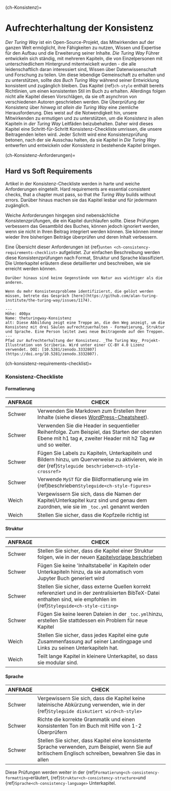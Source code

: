 (ch-Konsistenz)=
# Aufrechterhaltung der Konsistenz

_Der Turing Way_ ist ein Open-Source-Projekt, das Mitwirkenden auf der ganzen Welt ermöglicht, ihre Fähigkeiten zu nutzen, Wissen und Expertise für den Aufbau und die Erweiterung seiner Inhalte. _Die Turing Way_ Führer entwickeln sich ständig, mit mehreren Kapiteln, die von Einzelpersonen mit unterschiedlichem Hintergrund mitentwickelt wurden - die alle leidenschaftlich daran interessiert sind, Wissen über Datenwissenschaft und Forschung zu teilen. Um diese lebendige Gemeinschaft zu erhalten und zu unterstützen, sollte _das Buch Turing Way_ während seiner Entwicklung konsistent und zugänglich bleiben. Das Kapitel {ref}`ch-style` enthält bereits Richtlinien, um einen konsistenten Stil im Buch zu erhalten. Allerdings folgen nicht alle Kapitel diesen Vorschlägen, da sie oft asynchron von verschiedenen Autoren geschrieben werden. Die Überprüfung der Konsistenz über _hinweg ist allein die Turing Way_ eine ziemliche Herausforderung. Dies weist auf die Notwendigkeit hin, unsere Mitwirkenden zu ermutigen und zu unterstützen, um die Konsistenz in allen Kapiteln in _der Turing Way_ Leitfäden beizubehalten. Daher wird dieses Kapitel eine Schritt-für-Schritt Konsistenz-Checkliste umrissen, die unsere Beitragenden leiten wird. Jeder Schritt wird eine Konsistenzprüfung betonen, nach der sie Ausschau halten, da sie Kapitel in _Die Turing Way_ entwerfen und entwickeln oder Konsistenz in bestehende Kapitel bringen.

(ch-Konsistenz-Anforderungen)=
## Hard vs Soft Requirements

Artikel in der Konsistenz-Checkliste werden in harte und weiche Anforderungen eingeteilt. Hard requirements are essential consistent checks, that a chapter must pass, so that _the Turing Way_ builds without errors. Darüber hinaus machen sie das Kapitel lesbar und für jedermann zugänglich.

Weiche Anforderungen hingegen sind nebensächliche Konsistenzprüfungen, die ein Kapitel durchlaufen sollte. Diese Prüfungen verbessern das Gesamtbild des Buches, können jedoch ignoriert werden, wenn sie nicht in Ihren Beitrag integriert werden können. Sie können immer wieder Ihre bisherigen Beiträge überprüfen und deren Inhalt verbessern.

Eine Übersicht dieser Anforderungen ist {ref}`unten <ch-consistency-requirements-checklist>` aufgelistet. Zur einfachen Beschreibung werden diese Konsistenzprüfungen nach Format, Struktur und Sprache klassifiziert. Die Unterkapitel erläutern diese detaillierter und beschreiben, wie sie erreicht werden können.

```{important} Please note that these requirements are not exhaustive or definitive, and neither are their classifications rigid.
Darüber hinaus sind keine Gegenstände von Natur aus wichtiger als die anderen.

Wenn du mehr Konsistenzprobleme identifizierst, die gelöst werden müssen, betrete das Gespräch [here](https://github.com/alan-turing-institute/the-turing-way/issues/1174).

```

```{figure} ../figures/theturingway-consistency.jpg
---
Höhe: 400px
Name: theturingway-Konsistenz
alt: Diese Abbildung zeigt eine Treppe an, die den Weg anzeigt, um die Konsistenz mit drei Säulen aufrechtzuerhalten - Formatierung, Struktur und Sprache. Eine Person leitet zwei neue Beitragende auf den Treppen.
---
Pfad zur Aufrechterhaltung der Konsistenz. _The Turing Way_ Projekt-Illustration von Scriberia. Wird unter einer CC-BY 4.0 Lizenz verwendet. DOI: [10.5281/zenodo.3332807](https://doi.org/10.5281/zenodo.3332807).
```

(ch-konsistenz-requirements-checklist)=
### Konsistenz-Checkliste

#### Formatierung

| ANFRAGE | CHECK                                                                                                                                                                                          |
| ------- | ---------------------------------------------------------------------------------------------------------------------------------------------------------------------------------------------- |
| Schwer  | Verwenden Sie Markdown zum Erstellen Ihrer Inhalte (siehe dieses [WordPress-Cheatsheet](https://wordpress.com/support/markdown-quick-reference/)).                                             |
| Schwer  | Verwenden Sie die Header in sequentieller Reihenfolge. Zum Beispiel, das Starten der obersten Ebene mit h1 tag `#`, zweiter Header mit h2 Tag `##` und so weiter.                              |
| Schwer  | Fügen Sie Labels zu Kapiteln, Unterkapiteln und Bildern hinzu, um Querverweise zu aktivieren, wie in der {ref}`Styleguide beschrieben<ch-style-crossref>`                                |
| Schwer  | Verwende `MyST` für die Bildformatierung wie im {ref}beschrieben`Styleguide<ch-style-figures>` | Verwende öffentliche Domänenbilder, die kleiner als 1MB sind und entsprechend zitieren. |
| Weich   | Vergewissern Sie sich, dass die Namen der Kapitel/Unterkapitel kurz sind und genau dem zuordnen, wie sie im `_toc.yml` genannt werden                                                          |
| Weich   | Stellen Sie sicher, dass die Kopfzeile richtig ist | Kapitalisiere die ersten, letzten und 'wichtigen' Worte eines jeden Titels, zum Beispiel 'Schnee Weiß und die Sieben Zwerge'.             |


#### Struktur

| ANFRAGE | CHECK                                                                                                                                                                                                        |
| ------- | ------------------------------------------------------------------------------------------------------------------------------------------------------------------------------------------------------------ |
| Schwer  | Stellen Sie sicher, dass die Kapitel einer Struktur folgen, wie in der neuen [Kapitelvorlage beschrieben](https://github.com/alan-turing-institute/the-turing-way/tree/main/book/templates/chapter-template) |
| Schwer  | Fügen Sie keine 'Inhaltstabelle' in Kapiteln oder Unterkapiteln hinzu, da sie automatisch vom Jupyter Buch generiert wird                                                                                    |
| Schwer  | Stellen Sie sicher, dass externe Quellen korrekt referenziert und in der zentralisierten BibTeX-Datei enthalten sind, wie empfohlen im {ref}`Styleguide<ch-style-citing>`                              |
| Schwer  | Fügen Sie keine leeren Dateien in der `_toc.yml`hinzu, erstellen Sie stattdessen ein Problem für neue Kapitel                                                                                                |
| Weich   | Stellen Sie sicher, dass jedes Kapitel eine gute Zusammenfassung auf seiner Landingpage und Links zu seinen Unterkapiteln hat.                                                                               |
| Weich   | Teilt lange Kapitel in kleinere Unterkapitel, so dass sie modular sind.                                                                                                                                      |


#### Sprache

| ANFRAGE | CHECK                                                                                                                                                    |
| ------- | -------------------------------------------------------------------------------------------------------------------------------------------------------- |
| Schwer  | Vergewissern Sie sich, dass die Kapitel keine lateinische Abkürzung verwenden, wie in der {ref}`Styleguide diskutiert wird<ch-style>`              |
| Schwer  | Richte die korrekte Grammatik und einen konsistenten Ton im Buch mit Hilfe von 1-2 Überprüfern                                                           |
| Schwer  | Stellen Sie sicher, dass Kapitel eine konsistente Sprache verwenden, zum Beispiel, wenn Sie auf britischem Englisch schreiben, bewahren Sie das in allen |

Diese Prüfungen werden weiter in der {ref}`Formatierung<ch-consistency-formatting>`erläutert, {ref}`Struktur<ch-consistency-structure>`und {ref}`Sprache<ch-consistency-language>` Unterkapitel.
